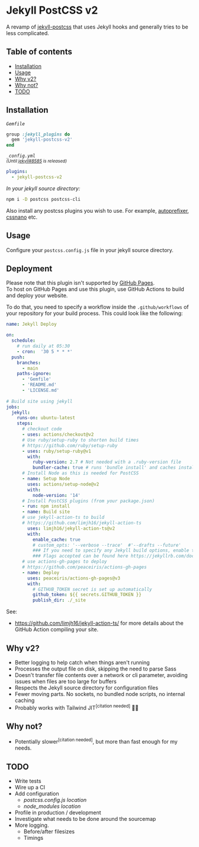 # Jekyll PostCSS v2
A revamp of [jekyll-postcss](https://github.com/mhanberg/jekyll-postcss) that uses Jekyll hooks and generally tries to be less complicated.

## Table of contents

- [Installation](#installation)
- [Usage](#usage)
- [Why v2?](#why-v2)
- [Why not?](#why-not)
- [TODO](#todo)

## Installation

_`Gemfile`_
```ruby
group :jekyll_plugins do
  gem 'jekyll-postcss-v2'
end
```

_`_config.yml`  
<sup>(Until [jekyll#8585](https://github.com/jekyll/jekyll/pull/8585) is released)</sup>_ 
```yml
plugins:
  - jekyll-postcss-v2
```

_In your jekyll source directory:_
```bash
npm i -D postcss postcss-cli
```

Also install any postcss plugins you wish to use. For example, [autoprefixer](https://github.com/postcss/autoprefixer), [cssnano](https://cssnano.co/) etc.

## Usage

Configure your `postcss.config.js` file in your jekyll source directory.

## Deployment

Please note that this plugin isn't supported by [GitHub Pages](https://pages.github.com/).  
To host on GitHub Pages and use this plugin, use GitHub Actions to build and deploy your website.

To do that, you need to specify a workflow inside the `.github/workflows` of your repository for your build process. This could look like the following:

```yml
name: Jekyll Deploy

on:
  schedule:
    # run daily at 05:30
    - cron:  '30 5 * * *'
  push:
    branches:
      - main
    paths-ignore:
      - 'Gemfile'
      - 'README.md'
      - 'LICENSE.md'
 
# Build site using jekyll
jobs:
  jekyll:
    runs-on: ubuntu-latest
    steps:
      # checkout code
      - uses: actions/checkout@v2
      # Use ruby/setup-ruby to shorten build times
      # https://github.com/ruby/setup-ruby
      - uses: ruby/setup-ruby@v1
        with:
          ruby-version: 2.7 # Not needed with a .ruby-version file
          bundler-cache: true # runs 'bundle install' and caches installed gems automatically
      # Install Node as this is needed for PostCSS
      - name: Setup Node
        uses: actions/setup-node@v2
        with:
          node-version: '14'
      # Install PostCSS plugins (from your package.json)
      - run: npm install
      - name: Build site
      # use jekyll-action-ts to build
      # https://github.com/limjh16/jekyll-action-ts
        uses: limjh16/jekyll-action-ts@v2
        with:
          enable_cache: true
          # custom_opts: '--verbose --trace'  #'--drafts --future'
          ### If you need to specify any Jekyll build options, enable the above input
          ### Flags accepted can be found here https://jekyllrb.com/docs/configuration/options/#build-command-options
      # use actions-gh-pages to deploy
      # https://github.com/peaceiris/actions-gh-pages
      - name: Deploy
        uses: peaceiris/actions-gh-pages@v3
        with:
          # GITHUB_TOKEN secret is set up automatically
          github_token: ${{ secrets.GITHUB_TOKEN }}
          publish_dir: ./_site
```

See:

- https://github.com/limjh16/jekyll-action-ts/ for more details about the GitHub Action compiling your site.

## Why v2?
- Better logging to help catch when things aren't running
- Processes the output file on disk, skipping the need to parse Sass
- Doesn't transfer file contents over a network or cli parameter, avoiding issues when files are too large for buffers
- Respects the Jekyll source directory for configuration files
- Fewer moving parts. No sockets, no bundled node scripts, no internal caching
- Probably works with Tailwind JIT<sup>[citation needed]</sup> 🤷‍♂️

## Why not?
- Potentially slower<sup>[citation needed]</sup>, but more than fast enough for my needs. 

## TODO
- Write tests
- Wire up a CI
- Add configuration
  - _postcss.config.js location_
  - _node_modules location_
- Profile in production / development
- Investigate what needs to be done around the sourcemap
- More logging.
  - Before/after filesizes
  - Timings
